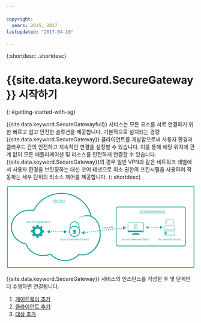 ```yaml
---

copyright:
  years: 2015, 2017
lastupdated: "2017-04-10"

---
```

{:shortdesc: .shortdesc}

# {{site.data.keyword.SecureGateway}} 시작하기
{: #getting-started-with-sg}

{{site.data.keyword.SecureGatewayfull}} 서비스는 모든 요소를 서로 연결하기 위한 빠르고 쉽고 안전한 솔루션을 제공합니다. 기본적으로 설치되는 경량 {{site.data.keyword.SecureGateway}} 클라이언트를 개발함으로써 사용자 환경과 클라우드 간의 안전하고 지속적인 연결을 설정할 수 있습니다. 이를 통해 해당 위치에 관계 없이 모든 애플리케이션 및 리소스를 안전하게 연결할 수 있습니다. {{site.data.keyword.SecureGateway}}의 경우 일반 VPN과 같은 네트워크 레벨에서 사용자 환경을 브릿징하는 대신 코어 테넷으로 최소 권한의 프린시펄을 사용하여 작동하는 세부 단위의 리소스 제어를 제공합니다.
{: shortdesc}

![{{site.data.keyword.SecureGateway}} 아키텍처](./images/diagramSGW.png?raw=true "{{site.data.keyword.SecureGateway}} 아키텍처")

{{site.data.keyword.SecureGateway}} 서비스의 인스턴스를 작성한 후 몇 단계만 더 수행하면 연결됩니다.

1. [게이트웨이 추가](./securegateway_gateway.html)
2. [클라이언트 추가](./securegateway_client.html)
3. [대상 추가](./securegateway_destination.html)
